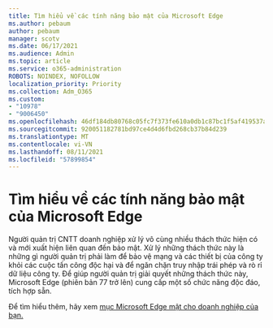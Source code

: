 ```yaml
---
title: Tìm hiểu về các tính năng bảo mật của Microsoft Edge
ms.author: pebaum
author: pebaum
manager: scotv
ms.date: 06/17/2021
ms.audience: Admin
ms.topic: article
ms.service: o365-administration
ROBOTS: NOINDEX, NOFOLLOW
localization_priority: Priority
ms.collection: Adm_O365
ms.custom:
- "10978"
- "9006450"
ms.openlocfilehash: 46df184db80768c05fc7f373fe610a0db1c87bc1f5af419537a3534ecea05784
ms.sourcegitcommit: 920051182781bd97ce4d4d6fbd268cb37b84d239
ms.translationtype: MT
ms.contentlocale: vi-VN
ms.lasthandoff: 08/11/2021
ms.locfileid: "57899854"
---
```

# <a name="learn-about-the-security-features-of-microsoft-edge"></a>Tìm hiểu về các tính năng bảo mật của Microsoft Edge

Người quản trị CNTT doanh nghiệp xử lý vô cùng nhiều thách thức hiện có và mới xuất hiện liên quan đến bảo mật. Xử lý những thách thức này là những gì người quản trị phải làm để bảo vệ mạng và các thiết bị của công ty khỏi các cuộc tấn công độc hại và để ngăn chặn truy nhập trái phép và rò rỉ dữ liệu công ty. Để giúp người quản trị giải quyết những thách thức này, Microsoft Edge (phiên bản 77 trở lên) cung cấp một số chức năng độc đáo, tích hợp sẵn. 

Để tìm hiểu thêm, hãy xem [mục Microsoft Edge mật cho doanh nghiệp của bạn.](https://docs.microsoft.com/DeployEdge/ms-edge-security-for-business)
